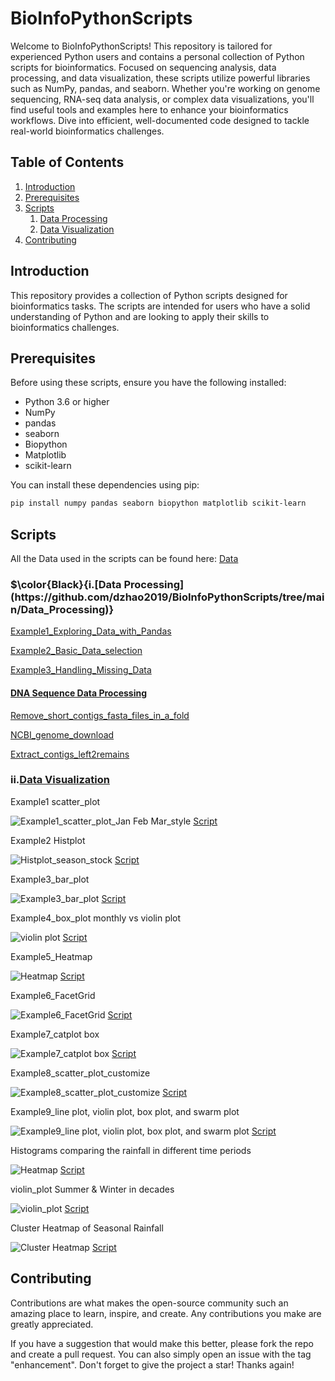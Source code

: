 # BioInfoPythonScripts

Welcome to BioInfoPythonScripts! This repository is tailored for experienced Python users and contains a personal collection of Python scripts for bioinformatics. Focused on sequencing analysis, data processing, and data visualization, these scripts utilize powerful libraries such as NumPy, pandas, and seaborn. Whether you're working on genome sequencing, RNA-seq data analysis, or complex data visualizations, you'll find useful tools and examples here to enhance your bioinformatics workflows. Dive into efficient, well-documented code designed to tackle real-world bioinformatics challenges.

## Table of Contents

1. [Introduction](#introduction)
2. [Prerequisites](#prerequisites)
3. [Scripts](#scripts)
    1. [Data Processing](#data-processing)
    2. [Data Visualization](#data-visualization)
4. [Contributing](#contributing)

## Introduction

This repository provides a collection of Python scripts designed for bioinformatics tasks. The scripts are intended for users who have a solid understanding of Python and are looking to apply their skills to bioinformatics challenges.

## Prerequisites

Before using these scripts, ensure you have the following installed:

- Python 3.6 or higher
- NumPy
- pandas
- seaborn
- Biopython
- Matplotlib
- scikit-learn

You can install these dependencies using pip:

```bash
pip install numpy pandas seaborn biopython matplotlib scikit-learn
```

## Scripts

All the Data used in the scripts can be found here: [Data](https://github.com/dzhao2019/BioInfoPythonScripts/tree/main/Data)

<h3>$\color{Black}{i.[Data Processing](https://github.com/dzhao2019/BioInfoPythonScripts/tree/main/Data_Processing)}</h3>

[Example1_Exploring_Data_with_Pandas](https://github.com/dzhao2019/BioInfoPythonScripts/blob/main/Data_Processing/Example1_Exploring_Data_with_Pandas.py)

[Example2_Basic_Data_selection](https://github.com/dzhao2019/BioInfoPythonScripts/blob/main/Data_Processing/Example2_Basic_Data_selection.py)

[Example3_Handling_Missing_Data](https://github.com/dzhao2019/BioInfoPythonScripts/blob/main/Data_Processing/Example3_Handling_Missing_Data.py)

#### [DNA Sequence Data Processing](https://github.com/dzhao2019/BioInfoPythonScripts/tree/main/Data_Processing/DNA%20Sequence%20Data%20Processing)

[Remove_short_contigs_fasta_files_in_a_fold](https://github.com/dzhao2019/BioInfoPythonScripts/blob/main/Data_Processing/DNA%20Sequence%20Data%20Processing/Remove_short_contigs_fasta_files_in_a_fold.py)

[NCBI_genome_download](https://github.com/dzhao2019/BioInfoPythonScripts/blob/main/Data_Processing/DNA%20Sequence%20Data%20Processing/NCBI_genome_download.py)

[Extract_contigs_left2remains](https://github.com/dzhao2019/BioInfoPythonScripts/blob/main/Data_Processing/DNA%20Sequence%20Data%20Processing/Extract_contigs_left2remains.py)

### ii.[Data Visualization](https://github.com/dzhao2019/BioInfoPythonScripts/tree/main/Data_Visualization)

Example1 scatter_plot

![Example1_scatter_plot_Jan Feb Mar_style](https://github.com/dzhao2019/BioInfoPythonScripts/blob/main/Data_Visualization/Example1_scatter_plot_Jan%20Feb%20Mar_style.png) [Script](https://github.com/dzhao2019/BioInfoPythonScripts/blob/main/Data_Visualization/Example1_scatter_plot_four%20different%20plots.py)

Example2 Histplot

![Histplot_season_stock]( https://github.com/dzhao2019/BioInfoPythonScripts/blob/main/Data_Visualization/Example2-2_Histplot_season_stock.png) [Script](https://github.com/dzhao2019/BioInfoPythonScripts/blob/main/Data_Visualization/Example2-2_Histplot%20-%20season.py)

Example3_bar_plot

![Example3_bar_plot]( https://github.com/dzhao2019/BioInfoPythonScripts/blob/main/Data_Visualization/Example3_bar_plot%20Total%20Rainfall%20per%20Year%20(1960-1969).png) [Script](https://github.com/dzhao2019/BioInfoPythonScripts/blob/main/Data_Visualization/Example3_bar_plot.py)

Example4_box_plot monthly vs violin plot

![violin plot](https://github.com/dzhao2019/BioInfoPythonScripts/blob/main/Data_Visualization/Example4_violin_plot%20monthly%20default%20color.png) [Script](https://github.com/dzhao2019/BioInfoPythonScripts/blob/main/Data_Visualization/Example4_box_plot%20monthly%20vs%20violin%20plot.py)

Example5_Heatmap

![Heatmap](https://github.com/dzhao2019/BioInfoPythonScripts/blob/main/Data_Visualization/Example5_Heatmap%20of%20Monthly%20Rainfall%20by%20Year.png) [Script](https://github.com/dzhao2019/BioInfoPythonScripts/blob/main/Data_Visualization/Example5_Heatmap%20of%20Monthly%20Rainfall%20by%20Year.py)

Example6_FacetGrid

![Example6_FacetGrid](https://github.com/dzhao2019/BioInfoPythonScripts/blob/main/Data_Visualization/Example6_FacetGrid%20of%20Monthly%20Rainfall%20by%20Decade.png) [Script](https://github.com/dzhao2019/BioInfoPythonScripts/blob/main/Data_Visualization/Example6_FacetGrid%20of%20Monthly%20Rainfall%20by%20Decade.py)

Example7_catplot box

![Example7_catplot box](https://github.com/dzhao2019/BioInfoPythonScripts/blob/main/Data_Visualization/Example7_catplot%20box.png) [Script](https://github.com/dzhao2019/BioInfoPythonScripts/blob/main/Data_Visualization/Example7_catplot%20box.py)

Example8_scatter_plot_customize

![Example8_scatter_plot_customize](https://github.com/dzhao2019/BioInfoPythonScripts/blob/main/Data_Visualization/Example8_scatter_plot_customize.png) [Script](https://github.com/dzhao2019/BioInfoPythonScripts/blob/main/Data_Visualization/Example8_scatter_plot_customize.py)

Example9_line plot, violin plot, box plot, and swarm plot

![Example9_line plot, violin plot, box plot, and swarm plot](https://github.com/dzhao2019/BioInfoPythonScripts/blob/main/Data_Visualization/Example9_line%20plot%2C%20%20violin%20plot%2C%20box%20plot%2C%20and%20swarm%20plot.png) [Script]()

Histograms comparing the rainfall in different time periods

![Heatmap](https://github.com/dzhao2019/BioInfoPythonScripts/blob/main/Data_Visualization/Histograms%20comparing%20the%20rainfall%20in%20different%20time%20periods.png) [Script](https://github.com/dzhao2019/BioInfoPythonScripts/blob/main/Data_Visualization/Example9_line%20plot%2C%20%20violin%20plot%2C%20box%20plot%2C%20and%20swarm%20plot.py)

violin_plot Summer & Winter in decades

![violin_plot](https://github.com/dzhao2019/BioInfoPythonScripts/blob/main/Data_Visualization/violin_plot%20Summer%20%26%20Winter%20in%20decades.png) [Script](https://github.com/dzhao2019/BioInfoPythonScripts/blob/main/Data_Visualization/violin_plot%20Summer%20%26%20Winter%20in%20decades.py)

Cluster Heatmap of Seasonal Rainfall

![Cluster Heatmap](https://github.com/dzhao2019/BioInfoPythonScripts/blob/main/Data_Visualization/Cluster%20Heatmap%20of%20Seasonal%20Rainfall.png) [Script](https://github.com/dzhao2019/BioInfoPythonScripts/blob/main/Data_Visualization/Cluster%20Heatmap%20of%20Seasonal%20Rainfall.py)

## Contributing
Contributions are what makes the open-source community such an amazing place to learn, inspire, and create. Any contributions you make are greatly appreciated.

If you have a suggestion that would make this better, please fork the repo and create a pull request. You can also simply open an issue with the tag "enhancement". Don't forget to give the project a star! Thanks again!
